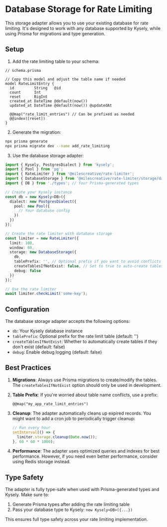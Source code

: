 # Database Storage for Rate Limiting

This storage adapter allows you to use your existing database for rate limiting. It's designed to work with any database supported by Kysely, while using Prisma for migrations and type generation.

## Setup

1. Add the rate limiting table to your schema:

```prisma
// schema.prisma

// Copy this model and adjust the table name if needed
model RateLimitEntry {
  id         String   @id
  count      Int
  reset      BigInt
  created_at DateTime @default(now())
  updated_at DateTime @default(now()) @updatedAt

  @@map("rate_limit_entries") // Can be prefixed as needed
  @@index([reset])
}
```

2. Generate the migration:

```bash
npx prisma generate
npx prisma migrate dev --name add_rate_limiting
```

3. Use the database storage adapter:

```typescript
import { Kysely, PostgresDialect } from 'kysely';
import { Pool } from 'pg';
import { RateLimiter } from '@milescreative/rate-limiter';
import { DatabaseStorage } from '@milescreative/rate-limiter/storage/database';
import { DB } from './types'; // Your Prisma-generated types

// Create your Kysely instance
const db = new Kysely<DB>({
  dialect: new PostgresDialect({
    pool: new Pool({
      // Your database config
    })
  })
});

// Create the rate limiter with database storage
const limiter = new RateLimiter({
  limit: 100,
  window: 60,
  storage: new DatabaseStorage({
    db,
    tablePrefix: '', // Optional prefix if you want to avoid conflicts
    createTablesIfNotExist: false, // Set to true to auto-create tables (not recommended for production)
    debug: false
  })
});

// Use the rate limiter
await limiter.checkLimit('some-key');
```

## Configuration

The database storage adapter accepts the following options:

- `db`: Your Kysely database instance
- `tablePrefix`: Optional prefix for the rate limit table (default: '')
- `createTablesIfNotExist`: Whether to automatically create tables if they don't exist (default: false)
- `debug`: Enable debug logging (default: false)

## Best Practices

1. **Migrations**: Always use Prisma migrations to create/modify the tables. The `createTablesIfNotExist` option should only be used in development.

2. **Table Prefix**: If you're worried about table name conflicts, use a prefix:
   ```prisma
   @@map("my_app_rate_limit_entries")
   ```

3. **Cleanup**: The adapter automatically cleans up expired records. You might want to add a cron job to periodically trigger cleanup:
   ```typescript
   // Run every hour
   setInterval(() => {
     limiter.storage.cleanup(Date.now());
   }, 60 * 60 * 1000);
   ```

4. **Performance**: The adapter uses optimized queries and indexes for best performance. However, if you need even better performance, consider using Redis storage instead.

## Type Safety

The adapter is fully type-safe when used with Prisma-generated types and Kysely. Make sure to:

1. Generate Prisma types after adding the rate limiting table
2. Pass your database type to Kysely: `new Kysely<DB>({...})`

This ensures full type safety across your rate limiting implementation.
